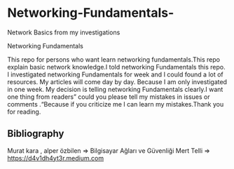 # Networking-Fundamentals-
Network Basics from my investigations 


Networking Fundamentals

This repo for persons who want learn networking fundamentals.This repo explain basic network knowledge.I told networking Fundamentals this repo. I investigated networking Fundamentals for  week and I could found a lot of resources. My articles will come day by day. Because I am only investigated in one week. My decision is telling networking Fundamentals clearly.I want one thing from readers” could you please tell my mistakes in issues or comments .“Because if you criticize me I can learn my mistakes.Thank you for reading.


## Bibliography
Murat kara ,
alper özbilen => Bilgisayar Ağları ve Güvenliği 
Mert Telli => https://d4v1dh4yt3r.medium.com
